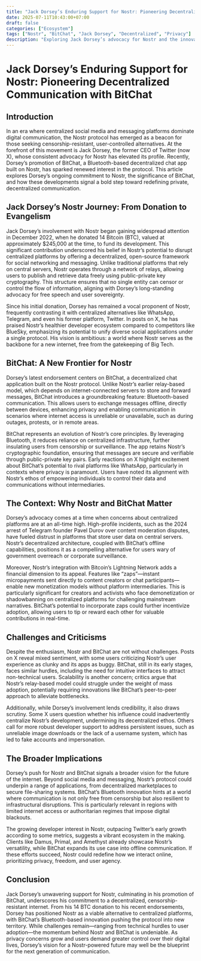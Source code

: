 ```yaml
---
title: "Jack Dorsey’s Enduring Support for Nostr: Pioneering Decentralized Communication with BitChat"
date: 2025-07-11T10:43:00+07:00
draft: false
categories: ["Ecosystem"]
tags: ["Nostr", "BitChat", "Jack Dorsey", "Decentralized", "Privacy"]
description: "Exploring Jack Dorsey’s advocacy for Nostr and the innovative BitChat app, a Bluetooth-based decentralized chat solution."
---
```


# Jack Dorsey’s Enduring Support for Nostr: Pioneering Decentralized Communication with BitChat

## Introduction

In an era where centralized social media and messaging platforms dominate digital communication, the Nostr protocol has emerged as a beacon for those seeking censorship-resistant, user-controlled alternatives. At the forefront of this movement is Jack Dorsey, the former CEO of Twitter (now X), whose consistent advocacy for Nostr has elevated its profile. Recently, Dorsey’s promotion of BitChat, a Bluetooth-based decentralized chat app built on Nostr, has sparked renewed interest in the protocol. This article explores Dorsey’s ongoing commitment to Nostr, the significance of BitChat, and how these developments signal a bold step toward redefining private, decentralized communication.

## Jack Dorsey’s Nostr Journey: From Donation to Evangelism

Jack Dorsey’s involvement with Nostr began gaining widespread attention in December 2022, when he donated 14 Bitcoin (BTC), valued at approximately $245,000 at the time, to fund its development. This significant contribution underscored his belief in Nostr’s potential to disrupt centralized platforms by offering a decentralized, open-source framework for social networking and messaging. Unlike traditional platforms that rely on central servers, Nostr operates through a network of relays, allowing users to publish and retrieve data freely using public-private key cryptography. This structure ensures that no single entity can censor or control the flow of information, aligning with Dorsey’s long-standing advocacy for free speech and user sovereignty.

Since his initial donation, Dorsey has remained a vocal proponent of Nostr, frequently contrasting it with centralized alternatives like WhatsApp, Telegram, and even his former platform, Twitter. In posts on X, he has praised Nostr’s healthier developer ecosystem compared to competitors like BlueSky, emphasizing its potential to unify diverse social applications under a single protocol. His vision is ambitious: a world where Nostr serves as the backbone for a new internet, free from the gatekeeping of Big Tech.

## BitChat: A New Frontier for Nostr

Dorsey’s latest endorsement centers on BitChat, a decentralized chat application built on the Nostr protocol. Unlike Nostr’s earlier relay-based model, which depends on internet-connected servers to store and forward messages, BitChat introduces a groundbreaking feature: Bluetooth-based communication. This allows users to exchange messages offline, directly between devices, enhancing privacy and enabling communication in scenarios where internet access is unreliable or unavailable, such as during outages, protests, or in remote areas.

BitChat represents an evolution of Nostr’s core principles. By leveraging Bluetooth, it reduces reliance on centralized infrastructure, further insulating users from censorship or surveillance. The app retains Nostr’s cryptographic foundation, ensuring that messages are secure and verifiable through public-private key pairs. Early reactions on X highlight excitement about BitChat’s potential to rival platforms like WhatsApp, particularly in contexts where privacy is paramount. Users have noted its alignment with Nostr’s ethos of empowering individuals to control their data and communications without intermediaries.

## The Context: Why Nostr and BitChat Matter

Dorsey’s advocacy comes at a time when concerns about centralized platforms are at an all-time high. High-profile incidents, such as the 2024 arrest of Telegram founder Pavel Durov over content moderation disputes, have fueled distrust in platforms that store user data on central servers. Nostr’s decentralized architecture, coupled with BitChat’s offline capabilities, positions it as a compelling alternative for users wary of government overreach or corporate surveillance.

Moreover, Nostr’s integration with Bitcoin’s Lightning Network adds a financial dimension to its appeal. Features like “zaps”—instant micropayments sent directly to content creators or chat participants—enable new monetization models without platform intermediaries. This is particularly significant for creators and activists who face demonetization or shadowbanning on centralized platforms for challenging mainstream narratives. BitChat’s potential to incorporate zaps could further incentivize adoption, allowing users to tip or reward each other for valuable contributions in real-time.

## Challenges and Criticisms

Despite the enthusiasm, Nostr and BitChat are not without challenges. Posts on X reveal mixed sentiment, with some users criticizing Nostr’s user experience as clunky and its apps as buggy. BitChat, still in its early stages, faces similar hurdles, including the need for intuitive interfaces to attract non-technical users. Scalability is another concern; critics argue that Nostr’s relay-based model could struggle under the weight of mass adoption, potentially requiring innovations like BitChat’s peer-to-peer approach to alleviate bottlenecks.

Additionally, while Dorsey’s involvement lends credibility, it also draws scrutiny. Some X users question whether his influence could inadvertently centralize Nostr’s development, undermining its decentralized ethos. Others call for more robust developer support to address persistent issues, such as unreliable image downloads or the lack of a username system, which has led to fake accounts and impersonation.

## The Broader Implications

Dorsey’s push for Nostr and BitChat signals a broader vision for the future of the internet. Beyond social media and messaging, Nostr’s protocol could underpin a range of applications, from decentralized marketplaces to secure file-sharing systems. BitChat’s Bluetooth innovation hints at a world where communication is not only free from censorship but also resilient to infrastructural disruptions. This is particularly relevant in regions with limited internet access or authoritarian regimes that impose digital blackouts.

The growing developer interest in Nostr, outpacing Twitter’s early growth according to some metrics, suggests a vibrant ecosystem in the making. Clients like Damus, Primal, and Amethyst already showcase Nostr’s versatility, while BitChat expands its use case into offline communication. If these efforts succeed, Nostr could redefine how we interact online, prioritizing privacy, freedom, and user agency.

## Conclusion

Jack Dorsey’s unwavering support for Nostr, culminating in his promotion of BitChat, underscores his commitment to a decentralized, censorship-resistant internet. From his 14 BTC donation to his recent endorsements, Dorsey has positioned Nostr as a viable alternative to centralized platforms, with BitChat’s Bluetooth-based innovation pushing the protocol into new territory. While challenges remain—ranging from technical hurdles to user adoption—the momentum behind Nostr and BitChat is undeniable. As privacy concerns grow and users demand greater control over their digital lives, Dorsey’s vision for a Nostr-powered future may well be the blueprint for the next generation of communication.
